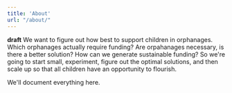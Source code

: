 ```yaml
---
title: 'About'
url: "/about/"
---
```


**draft**
We want to figure out how best to support children in orphanages. Which orphanages actually require funding? Are orpahanages necessary, is there a better solution? How can we generate sustainable funding? So we're going to start small, experiment, figure out the optimal solutions, and then scale up so that all children have an opportunity to flourish.

We'll document everything here.